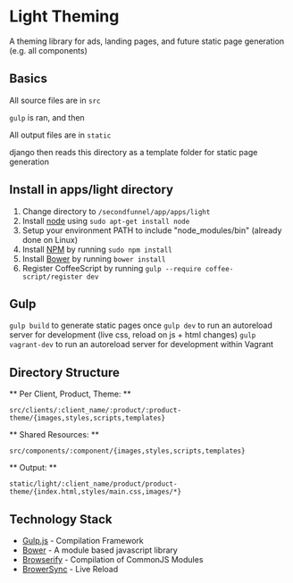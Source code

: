 # Light Theming

A theming library for ads, landing pages, and future static page generation (e.g. all components)

## Basics

All source files are in `src`

`gulp` is ran, and then

All output files are in `static`

django then reads this directory as a template folder for static page generation

## Install in apps/light directory

1. Change directory to `/secondfunnel/app/apps/light`
2. Install [node](http://nodejs.org/) using `sudo apt-get install node`
3. Setup your environment PATH to include "node\_modules/bin" (already done on Linux)
4. Install [NPM](https://www.npmjs.org/) by running `sudo npm install`
5. Install [Bower](http://bower.io/) by running `bower install`
6. Register CoffeeScript by running `gulp --require coffee-script/register dev`

## Gulp

`gulp build` to generate static pages once
`gulp dev` to run an autoreload server for development (live css, reload on js + html changes)
`gulp vagrant-dev` to run an autoreload server for development within Vagrant

## Directory Structure

** Per Client, Product, Theme: **

`src/clients/:client_name/:product/:product-theme/{images,styles,scripts,templates}`

** Shared Resources: **

`src/components/:component/{images,styles,scripts,templates}`

** Output: **

`static/light/:client_name/product/product-theme/{index.html,styles/main.css,images/*}`

## Technology Stack

- [Gulp.js](http://gulpjs.com) - Compilation Framework
- [Bower](http://bower.io) - A module based javascript library
- [Browserify](http://browserify.org) - Compilation of CommonJS Modules
- [BrowerSync](http://browsersync.io) - Live Reload
